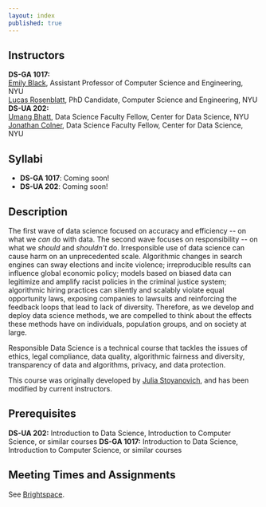 ```yaml
---
layout: index
published: true
---
```


## Instructors

**DS-GA 1017:** <br>[Emily Black](https://emblack.github.io/), Assistant Professor of Computer Science and Engineering, NYU<br>
[Lucas Rosenblatt](https://lucasrosenblatt.com/), PhD Candidate, Computer Science and Engineering, NYU<br>
**DS-UA 202:** <br>[Umang Bhatt](https://umangsbhatt.github.io/), Data Science Faculty Fellow, Center for Data Science, NYU<br>
[Jonathan Colner](https://www.jonathancolner.com/), Data Science Faculty Fellow, Center for Data Science, NYU<br>

## Syllabi

* **DS-GA 1017**: Coming soon!
* **DS-UA 202**: Coming soon!
<!-- *  [DS-GA 1017](assets/Syllabus_DS-GA1017_Spring2024.pdf) -->
<!-- * [DS-UA 202](assets/SyllabusDS-UA202-2024.pdf) -->

## Description

The first wave of data science focused on accuracy and efficiency -- on what we _can_ do with data. The second wave focuses on responsibility -- on what we _should_ and _shouldn't_ do. Irresponsible use of data science can cause harm on an unprecedented scale. Algorithmic changes in search engines can sway elections and incite violence; irreproducible results can influence global economic policy; models based on biased data can legitimize and amplify racist policies in the criminal justice system; algorithmic hiring practices can silently and scalably violate equal opportunity laws, exposing companies to lawsuits and reinforcing the feedback loops that lead to lack of diversity. Therefore, as we develop and deploy data science methods, we are compelled to think about the effects these methods have on individuals, population groups, and on society at large.

Responsible Data Science is a technical course that tackles the issues of ethics, legal compliance, data quality, algorithmic fairness and diversity, transparency of data and algorithms, privacy, and data protection.

This course was originally developed by [Julia Stoyanovich](https://r-ai.co/people/julia/), and has been modified by current instructors.

## Prerequisites

**DS-UA 202:** Introduction to Data Science, Introduction to Computer Science, or similar courses
**DS-GA 1017:** Introduction to Data Science, Introduction to Computer Science, or similar courses

## Meeting Times and Assignments

See [Brightspace](https://brightspace.nyu.edu).
